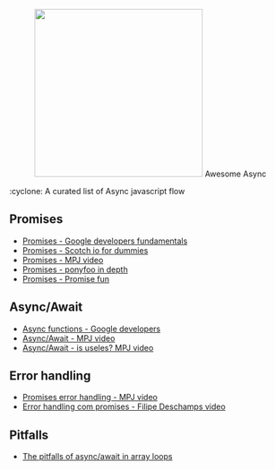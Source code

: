 <p align="center">
  <img height="300" src="https://achievement-images.teamtreehouse.com/badge_async-programming-with-JS_stage1.png">
  Awesome Async
</p>
:cyclone: A curated list of Async javascript flow

## Promises

* [Promises - Google developers fundamentals](https://developers.google.com/web/fundamentals/primers/promises?hl=pt-br)
* [Promises - Scotch io for dummies](https://scotch.io/tutorials/javascript-promises-for-dummies)
* [Promises - MPJ video](https://www.youtube.com/watch?v=2d7s3spWAzo)
* [Promises - ponyfoo in depth](https://ponyfoo.com/articles/es6-promises-in-depth)
* [Promises - Promise fun](https://github.com/sindresorhus/promise-fun)

## Async/Await

* [Async functions - Google developers](https://developers.google.com/web/fundamentals/primers/async-functions?hl=pt-br)
* [Async/Await - MPJ video](https://developers.google.com/web/fundamentals/primers/async-functions?hl=pt-br)
* [Async/Await - is useles? MPJ video](https://www.youtube.com/watch?v=ho5PnBOoacw)

## Error handling
* [Promises error handling - MPJ video](https://www.youtube.com/watch?v=f8IgdnYIwOU)
* [Error handling com promises - Filipe Deschamps video](https://www.youtube.com/watch?v=ZgWyha2d6iY)

## Pitfalls
* [The pitfalls of async/await in array loops](https://medium.com/dailyjs/the-pitfalls-of-async-await-in-array-loops-cf9cf713bfeb)
